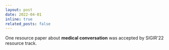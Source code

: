 ```yaml
---
layout: post
date: 2022-04-01
inline: true
related_posts: false
---
```


One resource paper about **medical conversation** was accepted by SIGIR'22 resource track.
